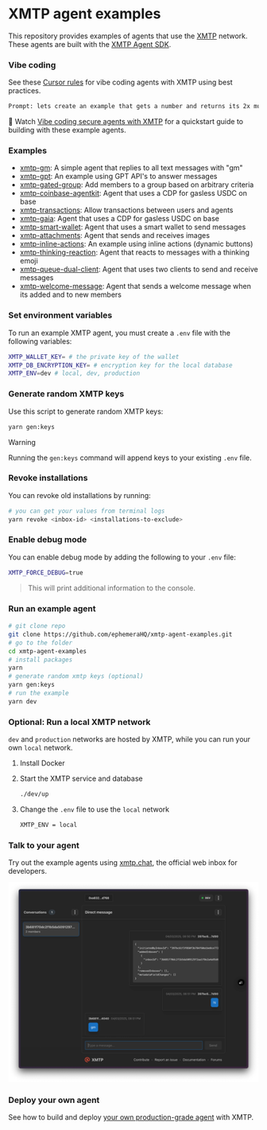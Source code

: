 # XMTP agent examples

This repository provides examples of agents that use the [XMTP](https://docs.xmtp.org/) network. These agents are built with the [XMTP Agent SDK](https://github.com/xmtp/xmtp-js/tree/main/sdks/agent-sdk).

### Vibe coding

See these [Cursor rules](/.cursor) for vibe coding agents with XMTP using best practices.

```bash
Prompt: lets create an example that gets a number and returns its 2x multiple (use claude max)
```

🎥 Watch [Vibe coding secure agents with XMTP](https://youtu.be/djRLnWUvwIA) for a quickstart guide to building with these example agents.

### Examples

- [xmtp-gm](/examples/xmtp-gm/): A simple agent that replies to all text messages with "gm"
- [xmtp-gpt](/examples/xmtp-gpt/): An example using GPT API's to answer messages
- [xmtp-gated-group](/examples/xmtp-gated-group/): Add members to a group based on arbitrary criteria
- [xmtp-coinbase-agentkit](/examples/xmtp-coinbase-agentkit/): Agent that uses a CDP for gasless USDC on base
- [xmtp-transactions](/examples/xmtp-transactions/): Allow transactions between users and agents
- [xmtp-gaia](/examples/xmtp-gaia/): Agent that uses a CDP for gasless USDC on base
- [xmtp-smart-wallet](/examples/xmtp-smart-wallet/): Agent that uses a smart wallet to send messages
- [xmtp-attachments](/examples/xmtp-attachments/): Agent that sends and receives images
- [xmtp-inline-actions](/examples/xmtp-inline-actions/): An example using inline actions (dynamic buttons)
- [xmtp-thinking-reaction](/examples/xmtp-thinking-reaction/): Agent that reacts to messages with a thinking emoji
- [xmtp-queue-dual-client](/examples/xmtp-queue-dual-client/): Agent that uses two clients to send and receive messages
- [xmtp-welcome-message](/examples/xmtp-welcome-message/): Agent that sends a welcome message when its added and to new members

### Set environment variables

To run an example XMTP agent, you must create a `.env` file with the following variables:

```bash
XMTP_WALLET_KEY= # the private key of the wallet
XMTP_DB_ENCRYPTION_KEY= # encryption key for the local database
XMTP_ENV=dev # local, dev, production
```

### Generate random XMTP keys

Use this script to generate random XMTP keys:

```bash
yarn gen:keys
```

> [!WARNING]
> Running the `gen:keys` command will append keys to your existing `.env` file.

### Revoke installations

You can revoke old installations by running:

```bash
# you can get your values from terminal logs
yarn revoke <inbox-id> <installations-to-exclude>
```

### Enable debug mode

You can enable debug mode by adding the following to your `.env` file:

```bash
XMTP_FORCE_DEBUG=true
```

> This will print additional information to the console.

### Run an example agent

```bash
# git clone repo
git clone https://github.com/ephemeraHQ/xmtp-agent-examples.git
# go to the folder
cd xmtp-agent-examples
# install packages
yarn
# generate random xmtp keys (optional)
yarn gen:keys
# run the example
yarn dev
```

### Optional: Run a local XMTP network

`dev` and `production` networks are hosted by XMTP, while you can run your own `local` network.

1. Install Docker

2. Start the XMTP service and database

   ```bash
   ./dev/up
   ```

3. Change the `.env` file to use the `local` network

   ```bash
   XMTP_ENV = local
   ```

### Talk to your agent

Try out the example agents using [xmtp.chat](https://xmtp.chat), the official web inbox for developers.

![](/examples/xmtp-gm/screenshot.png)

### Deploy your own agent

See how to build and deploy [your own production-grade agent](https://docs.xmtp.org/agents/deploy-agent) with XMTP.
